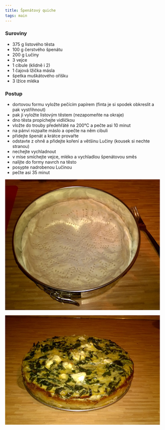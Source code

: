 ```yaml
---
title: Špenátový quiche
tags: main
---
```


### Suroviny
 - 375 g listového těsta
 - 100 g čerstvého špenátu
 - 200 g Lučiny
 - 3 vejce
 - 1 cibule (klidně i 2)
 - 1 čajová lžička másla
 - špetka muškátového oříšku
 - 3 lžíce mléka

### Postup
- dortovou formu vyložte pečícím papírem (finta je si spodek obkreslit a pak vystřihnout)
- pak ji vyložte listovým těstem (nezapomeňte na okraje)
- dno těsta propíchejte vidličkou
- vložte do trouby předehřáté na 200°C a pečte asi 10 minut
- na pánvi rozpalte máslo a opečte na něm cibuli
- přidejte špenát a krátce provařte
- odstavte z ohně a přidejte koření a většinu Lučiny (kousek si nechte stranou)
- nechejte vychladnout
- v míse smíchejte vejce, mléko a vychladlou špenátovou směs
- nalijte do formy navrch na těsto
- posypte nadrobenou Lučinou
- pečte asi 35 minut


![Propíchané těsto](/fotky/spenatovy-quiche-1.jpg)

![Hotovo](/fotky/spenatovy-quiche-2.jpg)

